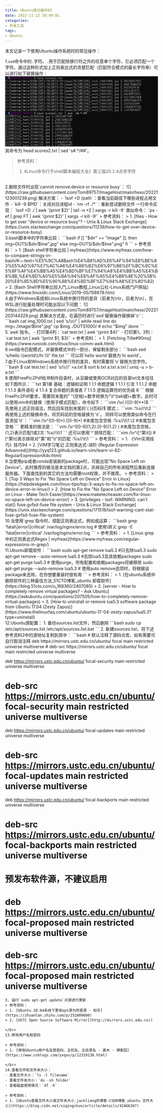 ```yaml
---
title: Ubuntu常见操作02
date: 2022-11-22 20:49:01
categories:
- 开发工具
tags:
- Ubuntu
---
```

本文记录一下使用Ubuntu操作系统时的常见操作：
<!--more-->
1.`sed`命令中的`.`字符。`.`用于匹配除换行符之外的任意单个字符，它必须匹配一个字符。通过这种形式加上正则表达式的贪婪匹配（匹配符合模式的最长字符串）可以进行如下替换操作：
![](https://raw.githubusercontent.com/Tom89757/ImageHost/main/hexo/20221122221549.png)
其命令为`head scores2.txt | sed 's#.*/##'。
> 参考资料：
> 1. 《Linux命令行于shell脚本编程大全》第三版20.2.4点号字符

</br>
2.删除文件时出现`cannot remove:device or resource busy`：
![](https://raw.githubusercontent.com/Tom89757/ImageHost/main/hexo/20221123001238.png)
解决方案：
- `lsof +D /path`：查看当前路径下哪些进程占用文件
- `kill -9 $PID`：关闭对应进程id
- `rm -rf ./*`：重新尝试删除文件
一行命令实现：
`lsof +D ./ | awk '{print $2}' | tail -n +2 | xargs -r kill -9`
类似命令：
`ps -ef | grep FT | awk '{print $2}' | xargs -r kill -9'`
> 参考资料：
> 1. [files - How to get over "device or resource busy"? - Unix & Linux Stack Exchange](https://unix.stackexchange.com/questions/11238/how-to-get-over-device-or-resource-busy)

</br>
3.bash脚本中的字符串比较：
```bash
if [[ "$dir" == "image" ]]; then
	img=DUTS/$dir/$line".jpg"
else
	img=DUTS/$dir/$line".png"
fi
```
> 参考资料：
> 1. [Bash shell字符串比较 | myfreax](https://www.myfreax.com/how-to-compare-strings-in-bash/#:~:text=%E5%9C%A8Bash%E4%B8%AD%E6%AF%94%E8%BE%83%E5%AD%97%E7%AC%A6%E4%B8%B2%E6%97%B6%EF%BC%8C%E5%8F%AF%E4%BB%A5%E4%BD%BF%E7%94%A8%E4%BB%A5%E4%B8%8B,%E4%BD%A0%E5%BA%94%E8%AF%A5%E4%B8%8E%20%5B%20%E9%85%8D%E5%90%88%E4%BD%BF%E7%94%A8%E3%80%82)
> 2. [Bash Shell字符串比较入门_Linux教程_Linux公社-Linux系统门户网站](https://www.linuxidc.com/Linux/2019-05/158678.htm)

</br>
4.由于Windows系统和Linux系统中换行符的差异（前者为\n\r，后者为\n），在WSL进行批量处理时可能出现以下问题：
![](https://raw.githubusercontent.com/Tom89757/ImageHost/main/hexo/20221203144329.png)
其解决方式是，在遍历时进行`sed`替换操作替换掉`\r`：
```bash
cat img_1000.txt | sed 's/\r//' | while read line
do
    img=./image/$line".jpg"
    cp $img ./DUTS1000/
    # echo "$img"
done
```

</br>
5.`awk`指令。
- 打印第4列：`cat test.txt | awk '{print $4}'`
- 打印第1，3列：`cat test.txt | awk '{print $1, $3}'`
> 参考资料：
> 1. [Fetching Title#90mq](https://www.runoob.com/linux/linux-comm-awk.html)

</br>
6.sed指令匹配模式，并替换模式中的一部分，保留剩余部分：
```bash
sed 's/hello \(world\)/hi \1/' file.txt
```
可以将`hello world`替换为`hi world`。

</br>
7.由于Linux和Windows系统中换行符的差异，有时需要将`\r`替换为空字符。
```bash
$ cat test.txt | sed 's/\r//' >a.txt
$ sort b.txt a.txt a.txt | uniq -u > b-a.txt
```

</br>
8.使用FreePic2Pdf给书制作目录时，从豆瓣或使用OCR对应的目录txt文本往往如下图所示：
```txt
第1章 基础：逻辑和证明 1
1.1 命题逻辑 1
1.1.1 引言 1
1.1.2 命题 1
1.1.3 条件语句 4
1.1.4 复合命题的真值表 7
1.1.5 逻辑运算符的优先级 8
```
根据FreePic2Pdf要求，需要将末尾的" "(空格)+数字转换为"\t"(tab键)+数字。此时可以使用vim中的替换（使用子模式匹配），命令如下：
```vim
/\v( )([0-9]**)$
```
先使用上述正则语法，然后回车找到末尾的`( )(页码)$`模式；
```vim
:%s//\t\2
```
再使用上述的替换命令，将页码前的空格替换为`\t`。
同样可以使用类似命令在行首添加`\t`：
```vim
/\v^([0-9]*).([0-9]*) #末尾包含空格
:%s//\t\1.\2 #末尾包含空格
```
更精准的做法是：
```vim
/\v^([0-9]{1,2}.[0-9]{1.2} ) #末尾包含空格，{1,2}表示匹配1或2次
:%s//\t\1
```
还可以使用`^`排除匹配：
```vim
/\v^([^第\t]) #[^第\t]表示排除对"第"和"\t"的匹配
:%s//\t\1
```
> 参考资料：
> 1. 《Vim实用技巧》技巧94
> 2. [VIM学习笔记 正则表达式-进阶 (Regular Expression Advanced)](http://yyq123.github.io/learn-vim/learn-vi-82-RegularExpressionAdv.html)

</br>
9.当使用pip或者conda安装新的package时，可能出现"No Space Left on Device"。此时推荐的做法是本文档的第2点，杀掉自己的所有进程然后重新连接服务器。下面查找到的其它的方法均需要root权限，并不推荐。
> 参考资料：
> 1. [Top 3 Ways to Fix “No Space Left on Device” Error in Linux](https://helpdeskgeek.com/linux-tips/top-3-ways-to-fix-no-space-left-on-device-error-in-linux/)
> 2. [How to Fix the "No Space Left on Device" Error on Linux - Make Tech Easier](https://www.maketecheasier.com/fix-linux-no-space-left-on-device-error/)
> 3. [privileges - lsof: WARNING: can't stat() fuse.gvfsd-fuse file system - Unix & Linux Stack Exchange](https://unix.stackexchange.com/questions/171519/lsof-warning-cant-stat-fuse-gvfsd-fuse-file-system)


</br>
10.当使用`grep`指令时，搭配正则表达式，例如或运算：
```bash
grep 'fatal\|error\|critical' /var/log/nginx/error.log # 使用\转义
grep -E 'fatal|error|critical' /var/log/nginx/error.log
```
> 参考资料：
> 1. [Linux grep中的正则表达式Regex | myfreax](https://www.myfreax.com/regular-expressions-in-grep/)

</br>
11.Ubuntu卸载软件：
```bash
sudo apt-get remove lua5.3 #只去除lua5.3
sudo apt-get remove --auto-remove lua5.3 #去除lua5.3及其依赖packages
sudo apt-get purge lua5.3 # 使用purge，所有配置和依赖packages将被移除
sudo apt-get purge --auto-remove lua5.3 # 使用auto remove选项时，将根据该package来去除，在你想要重装时很有用
```
> 参考资料：
> 1. [在ubuntu系统中删除软件的三种最佳方法_51CTO博客_ubuntu 卸载软件](https://blog.51cto.com/u_168360/2407085)
> 2. [server - How to completely remove virtual packages? - Ask Ubuntu](https://askubuntu.com/questions/207505/how-to-completely-remove-virtual-packages)
> 3. [How to uninstall or remove lua5.3 software package from Ubuntu 17.04 (Zesty Zapus)](https://www.thelinuxfaq.com/ubuntu/ubuntu-17-04-zesty-zapus/lua5.3?type=uninstall)


</br>
12.Ubuntu源配置：
1. 备份sources.list文件，然后删除
```bash
sudo cp /etc/apt/sources.list /etc/apt/sources.list.bat
```
2. 新建sources.list，将下述参考资料2中的源地址复制到其中：
```bash
# 默认注释了源码仓库，如有需要可自行取消注释
deb https://mirrors.ustc.edu.cn/ubuntu/ focal main restricted universe multiverse
# deb-src https://mirrors.ustc.edu.cn/ubuntu/ focal main restricted universe multiverse

deb https://mirrors.ustc.edu.cn/ubuntu/ focal-security main restricted universe multiverse
# deb-src https://mirrors.ustc.edu.cn/ubuntu/ focal-security main restricted universe multiverse

deb https://mirrors.ustc.edu.cn/ubuntu/ focal-updates main restricted universe multiverse
# deb-src https://mirrors.ustc.edu.cn/ubuntu/ focal-updates main restricted universe multiverse

deb https://mirrors.ustc.edu.cn/ubuntu/ focal-backports main restricted universe multiverse
# deb-src https://mirrors.ustc.edu.cn/ubuntu/ focal-backports main restricted universe multiverse

# 预发布软件源，不建议启用
# deb https://mirrors.ustc.edu.cn/ubuntu/ focal-proposed main restricted universe multiverse
# deb-src https://mirrors.ustc.edu.cn/ubuntu/ focal-proposed main restricted universe multiverse
```
3. 运行`sudo apt-get update`对源进行更新
> 参考资料：
> 1. [Ubuntu 20.04系统下更改apt源为阿里源 - 知乎](https://zhuanlan.zhihu.com/p/251009600)
> 2. [USTC Open Source Software Mirror](http://mirrors.ustc.edu.cn/)

</br>
13.修改用户名和密码

> 参考资料：
> 1. [修改Ubuntu用户名及其密码、主机名、主目录名 - 直木 - 博客园](https://www.cnblogs.com/yxqxx/p/12319130.html)

</br>
14.查看文件和文件夹大小：
- 查看文件大小：`ls -l filename`
- 查看文件夹大小：`du -sh folder`
- 查看磁盘使用情况：`df -h`

> 参考资料：
> 1. [Ubuntu查看文件大小或文件夹大小_jackliang的博客-CSDN博客_ubuntu 文件大小](https://blog.csdn.net/xiqingchun/article/details/42466267)